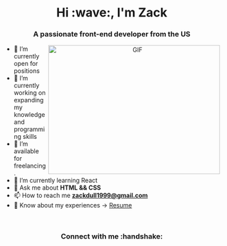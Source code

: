 <h1 align="center">Hi :wave:, I'm Zack</h1>
<h3 align="center">A passionate front-end developer from the US</h3>

<a target="_blank" align="center">
  <img align="right" top="500" height="300" width="400" alt="GIF" src="https://media.giphy.com/media/SWoSkN6DxTszqIKEqv/giphy.gif">
</a>

- :telescope: I’m currently open for positions
- :seedling: I’m currently working on expanding my knowledge and programming skills
- :handshake: I’m available for freelancing.
- :seedling: I’m currently learning React
- :speech_balloon: Ask me about **HTML && CSS**
- :mailbox: How to reach me **zackdull1999@gmail.com**
- :page_facing_up: Know about my experiences -> <a href="" target="blank">Resume</a>

<br/>

<h3 align="center" >Connect with me :handshake: </h3>
